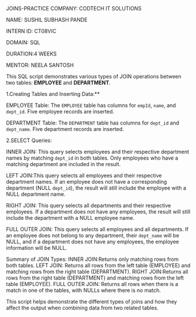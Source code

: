  JOINS-PRACTICE
 COMPANY: CODTECH IT SOLUTIONS
 
 NAME: SUSHIL SUBHASH PANDE
 
 INTERN ID: CT08VIC
 
 DOMAIN: SQL
 
DURATION:4 WEEKS

MENTOR: NEELA SANTOSH

This SQL script demonstrates various types of JOIN operations between two tables: **EMPLOYEE** and **DEPARTMENT**.

1.Creating Tables and Inserting Data:**

EMPLOYEE Table: The `EMPLOYEE` table has columns for `empId`, `name`, and `dept_id`.
Five employee records are inserted.
  
DEPARTMENT Table: The `DEPARTMENT` table has columns for `dept_id` and `dept_name`.
Five department records are inserted.

 2.SELECT Queries:

INNER JOIN: This query selects employees and their respective department names by matching `dept_id` in both tables. Only employees who have a matching department are included in the result.
  
LEFT JOIN:This query selects all employees and their respective department names. If an employee does not have a corresponding department (NULL `dept_id`), the result will still include the employee with a NULL department name.

RIGHT JOIN: This query selects all departments and their respective employees. If a department does not have any employees, the result will still include the department with a NULL employee name.

FULL OUTER JOIN: This query selects all employees and all departments. If an employee does not belong to any department, their `dept_name` will be NULL, and if a department does not have any employees, the employee information will be NULL.

 Summary of JOIN Types:
INNER JOIN:Returns only matching rows from both tables.
LEFT JOIN: Returns all rows from the left table (EMPLOYEE) and matching rows from the right table (DEPARTMENT).
RIGHT JOIN:Returns all rows from the right table (DEPARTMENT) and matching rows from the left table (EMPLOYEE).
FULL OUTER JOIN: Returns all rows when there is a match in one of the tables, with NULLs where there is no match.

This script helps demonstrate the different types of joins and how they affect the output when combining data from two related tables.
